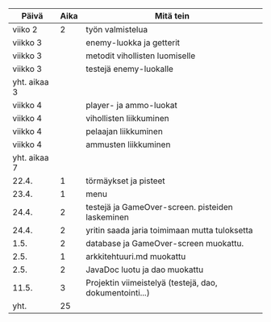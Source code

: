 
Päivä | Aika | Mitä tein
------|------|----------
viiko 2 | 2 | työn valmistelua
viikko 3 |  | enemy-luokka ja getterit
viikko 3 |  | metodit vihollisten luomiselle
viikko 3 |  | testejä enemy-luokalle
 | yht. aikaa 3 | 
viikko 4 |  | player- ja ammo-luokat
viikko 4 |  | vihollisten liikkuminen
viikko 4 |  | pelaajan liikkuminen
viikko 4 |  | ammusten liikkuminen
 | yht. aikaa 7 | 
22.4. | 1 | törmäykset ja pisteet
23.4. | 1 | menu
24.4. | 2 | testejä ja GameOver-screen. pisteiden laskeminen
24.4.| 2 | yritin saada jaria toimimaan mutta tuloksetta
1.5. | 2 | database ja GameOver-screen muokattu.
2.5. | 1 | arkkitehtuuri.md muokattu
2.5. | 2 | JavaDoc luotu ja dao muokattu
11.5.| 3 | Projektin viimeistelyä (testejä, dao, dokumentointi...)
yht. | 25 | 
